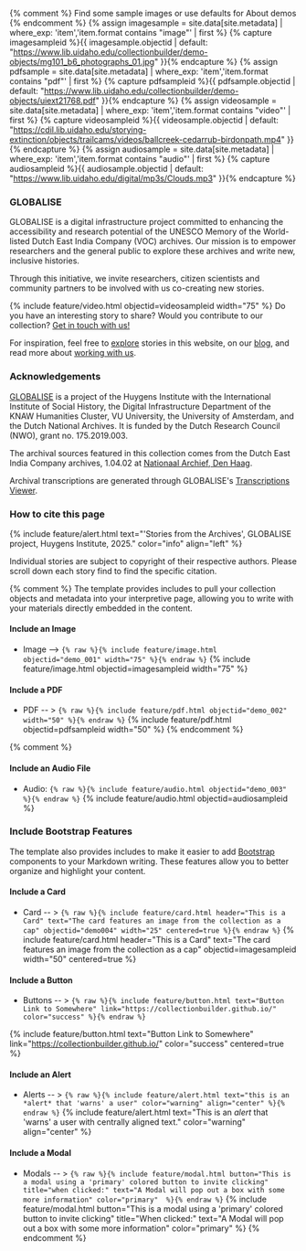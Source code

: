 {% comment %}
    Find some sample images or use defaults for About demos
{% endcomment %}
{% assign imagesample = site.data[site.metadata] | where_exp: 'item','item.format contains "image"' | first %}
{% capture imagesampleid %}{{ imagesample.objectid | default: "https://www.lib.uidaho.edu/collectionbuilder/demo-objects/mg101_b6_photographs_01.jpg" }}{% endcapture %}
{% assign pdfsample = site.data[site.metadata] | where_exp: 'item','item.format contains "pdf"' | first %}
{% capture pdfsampleid %}{{ pdfsample.objectid | default: "https://www.lib.uidaho.edu/collectionbuilder/demo-objects/uiext21768.pdf" }}{% endcapture %}
{% assign videosample = site.data[site.metadata] | where_exp: 'item','item.format contains "video"' | first %}
{% capture videosampleid %}{{ videosample.objectid | default: "https://cdil.lib.uidaho.edu/storying-extinction/objects/trailcams/videos/ballcreek-cedarrub-birdonpath.mp4" }}{% endcapture %}
{% assign audiosample = site.data[site.metadata] | where_exp: 'item','item.format contains "audio"' | first %}
{% capture audiosampleid %}{{ audiosample.objectid | default: "https://www.lib.uidaho.edu/digital/mp3s/Clouds.mp3" }}{% endcapture %}

### GLOBALISE
GLOBALISE is a digital infrastructure project committed to enhancing the accessibility and research potential of the UNESCO Memory of the World-listed Dutch East India Company (VOC) archives. Our mission is to empower researchers and the general public to explore these archives and write new, inclusive histories.

Through this initiative, we invite researchers, citizen scientists and community partners to be involved with us co-creating new stories.

{% include feature/video.html objectid=videosampleid width="75" %}
Do you have an interesting story to share? Would you contribute to our collection?
[Get in touch with us!](https://globalise.huygens.knaw.nl/contact-us/)

For inspiration, feel free to [explore](/browse.html) stories in this website, on our [blog](https://globalise.huygens.knaw.nl/globalise-blog/), and read more about [working with us](https://globalise.huygens.knaw.nl/work-with-us/).


### Acknowledgements
[GLOBALISE](https://globalise.huygens.knaw.nl/) is a project of the Huygens Institute with the International Institute of Social History, the Digital Infrastructure Department of the KNAW Humanities Cluster, VU University, the University of Amsterdam, and the Dutch National Archives. It is funded by the Dutch Research Council (NWO), grant no. 175.2019.003.

The archival sources featured in this collection comes from the Dutch East India Company archives, 1.04.02 at [Nationaal Archief, Den Haag](https://www.nationaalarchief.nl/en/research/archive/1.04.02).

Archival transcriptions are generated through GLOBALISE's [Transcriptions Viewer](https://transcriptions.globalise.huygens.knaw.nl).


### How to cite this page
{% include feature/alert.html text="'Stories from the Archives', GLOBALISE project, Huygens Institute, 2025." color="info" align="left"  %}

Individual stories are subject to copyright of their respective authors. Please scroll down each story find to find the specific citation.

{% comment %}
The template provides includes to pull your collection objects and metadata into your interpretive page, allowing you to write with your materials directly embedded in the content.
#### Include an Image
- Image --> `{% raw %}{% include feature/image.html objectid="demo_001" width="75" %}{% endraw %}`
{% include feature/image.html objectid=imagesampleid width="75" %}
#### Include a PDF
- PDF -- > `{% raw %}{% include feature/pdf.html objectid="demo_002"  width="50" %}{% endraw %}`
{% include feature/pdf.html objectid=pdfsampleid width="50" %}
{% endcomment %}

{% comment %}
#### Include an Audio File
- Audio: `{% raw %}{% include feature/audio.html objectid="demo_003" %}{% endraw %}`
{% include feature/audio.html objectid=audiosampleid  %}
### Include Bootstrap Features
The template also provides includes to make it easier to add [Bootstrap](https://getbootstrap.com/) components to your Markdown writing.
These features allow you to better organize and highlight your content.
#### Include a Card
- Card -- > `{% raw %}{% include feature/card.html header="This is a Card" text="The card features an image from the collection as a cap" objectid="demo004" width="25" centered=true %}{% endraw %}`
{% include feature/card.html header="This is a Card" text="The card features an image from the collection as a cap" objectid=imagesampleid width="50" centered=true %}

#### Include a Button 
- Buttons -- > `{% raw %}{% include feature/button.html text="Button Link to Somewhere" link="https://collectionbuilder.github.io/" color="success" %}{% endraw %}`

{% include feature/button.html text="Button Link to Somewhere" link="https://collectionbuilder.github.io/" color="success" centered=true %}
  
#### Include an Alert
- Alerts -- > `{% raw %}{% include feature/alert.html text="this is an *alert* that 'warns' a user" color="warning" align="center" %}{% endraw %}`
{% include feature/alert.html text="This is an *alert* that 'warns' a user with centrally aligned text." color="warning" align="center"  %}

#### Include a Modal
- Modals -- > `{% raw %}{% include feature/modal.html button="This is a modal using a 'primary' colored button to invite clicking" title="when clicked:" text="A Modal will pop out a box with some more information" color="primary"  %}{% endraw %}`
{% include feature/modal.html button="This is a modal using a 'primary' colored button to invite clicking" title="When clicked:" text="A Modal will pop out a box with some more information" color="primary"  %} {% endcomment %}
